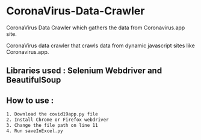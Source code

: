 # CoronaVirus-Data-Crawler
CoronaVirus Data Crawler which gathers the data from Coronavirus.app site.


CoronaVirus data crawler that crawls data from dynamic javascript sites like Coronavirus.app. 

## Libraries used : Selenium Webdriver and BeautifulSoup

## How to use : 
```bash
1. Download the covid19app.py file
2. Install Chrome or Firefox webdriver 
3. Change the file path on line 11
4. Run saveInExcel.py
```



